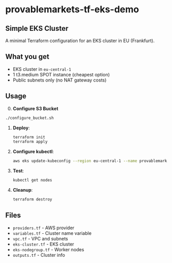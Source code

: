 # provablemarkets-tf-eks-demo

## Simple EKS Cluster

A minimal Terraform configuration for an EKS cluster in EU (Frankfurt).

## What you get

- EKS cluster in `eu-central-1`
- 1 t3.medium SPOT instance (cheapest option)
- Public subnets only (no NAT gateway costs)

## Usage

0. **Configure S3 Bucket**

 ```bash
 ./configure_bucket.sh
   ```

1. **Deploy**:
   ```bash
   terraform init
   terraform apply
   ```
 
2. **Configure kubectl**:
   ```bash
   aws eks update-kubeconfig --region eu-central-1 --name provablemarkets-mineks-cluster
   ```

3. **Test**:
   ```bash
   kubectl get nodes
   ```

4. **Cleanup**:
   ```bash
   terraform destroy
   ```

## Files

- `providers.tf` - AWS provider
- `variables.tf` - Cluster name variable  
- `vpc.tf` - VPC and subnets
- `eks-cluster.tf` - EKS cluster
- `eks-nodegroup.tf` - Worker nodes
- `outputs.tf` - Cluster info
